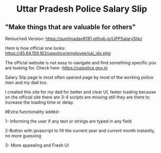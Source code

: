 <h1 align="center"> Uttar Pradesh Police Salary Slip </h1>

<h2>"Make things that are valuable for others"</h2>

Retouched Version: https://sumityadav8181.github.io/UPPSalarySlip/

Here is how official one looks: https://45.64.159.163/uppolice/employee/sal_idx.php

The official website is not easy to navigate and find something specific you are looking for. Check here -https://uppolice.gov.in

Salary Slip page is most often opened page by most of the working police men and my dad too.

I created this site for my dad for better and clear UI, faster loading because on the official site there are 3-4 scripts are missing still they are there to increase the loading time or delay.


#Extra functionality added-

1- Informing the user if any text or strings are typed in any field

2-Button with javascript to fill the current year and current month instantly, no more guessing

3- More appealing and Fresh UI


